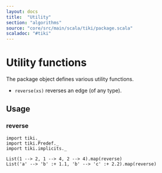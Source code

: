 ```yaml
---
layout: docs 
title:  "Utility"
section: "algorithms"
source: "core/src/main/scala/tiki/package.scala"
scaladoc: "#tiki"
---
```

# Utility functions

The package object defines various utility functions.

- `reverse(xs)` reverses an edge (of any type).

## Usage


### reverse

```tut
import tiki._
import tiki.Predef._
import tiki.implicits._

List(1 --> 2, 1 --> 4, 2 --> 4).map(reverse)
List('a' --> 'b' :+ 1.1, 'b' --> 'c' :+ 2.2).map(reverse)
```